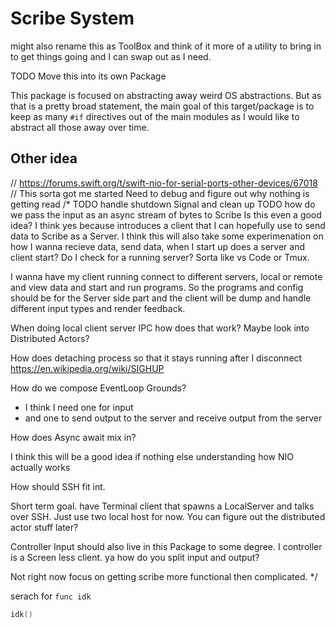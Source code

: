# Scribe System

might also rename this as ToolBox and think of it more of a utility to bring in to get things going and I can swap out as I need.

TODO Move this into its own Package

This package is focused on abstracting away weird OS abstractions. But as that is a pretty broad statement, the main goal of this target/package is to keep as many `#if` directives out of the main modules as I would like to abstract all those away over time.


## Other idea

// https://forums.swift.org/t/swift-nio-for-serial-ports-other-devices/67018
// This sorta got me started Need to debug and figure out why nothing is getting read
/*
TODO handle shutdown Signal and clean up
TODO how do we pass the input as an async stream of bytes to Scribe
Is this even a good idea? I think yes because introduces a client that I
can hopefully use to send data to Scribe as a Server. I think this will
also take some experimenation on how I wanna recieve data, send data, when
I start up does a server and client start? Do I check for a running server?
Sorta like vs Code or Tmux.

I wanna have my client running connect to different servers, local or remote and view data and start and run programs. So the programs and config should be for the Server side part and the client will be dump and handle different input types and render feedback.

When doing local client server IPC how does that work? Maybe look into Distributed Actors?

How does detaching process so that it stays running after I disconnect
https://en.wikipedia.org/wiki/SIGHUP

How do we compose EventLoop Grounds?
- I think I need one for input
- and one to send output to the server and receive output from the server

How does Async await mix in?

I think this will be a good idea if nothing else understanding how NIO actually
works

How should SSH fit int.

Short term goal.
have Terminal client that spawns a LocalServer and talks over SSH.
Just use two local host for now. You can figure out the distributed actor stuff
later?

Controller Input should also live in this Package to some degree. I controller
is a Screen less client. ya how do you split input and output?

Not right now focus on getting scribe more functional then complicated.
*/

serach for `func idk`
```swift
idk()
```
